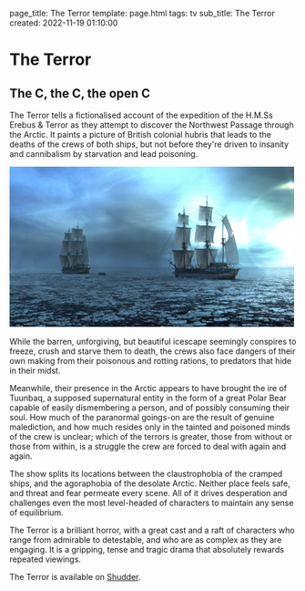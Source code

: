 page_title: The Terror
template: page.html
tags: tv
sub_title: The Terror
created: 2022-11-19 01:10:00

# The Terror

## The C, the C, the open C

The Terror tells a fictionalised account of the expedition of the H.M.Ss
Erebus & Terror as they attempt to discover the Northwest Passage through the Arctic.
It paints a picture of British colonial hubris that leads to the deaths of the crews of both ships,
but not before they're driven to insanity and cannibalism by starvation and lead poisoning.

![Terror & Erebus before the winter closes in][terror]

While the barren, unforgiving, but beautiful icescape seemingly conspires to freeze, crush and
starve them to death, the crews also face dangers of their own making from their poisonous and rotting
rations, to predators that hide in their midst.

Meanwhile, their presence in the Arctic appears to have brought the ire of Tuunbaq, a supposed supernatural entity in the
form of a great Polar Bear capable of easily dismembering a person, and of possibly consuming their soul.
How much of the paranormal goings-on are the result of genuine malediction, and how much resides only in the
tainted and poisoned minds of the crew is unclear; which of the terrors is greater, those from without or those from within,
is a struggle the crew are forced to deal with again and again.

The show splits its locations between the claustrophobia of the cramped ships, and the agoraphobia of the desolate Arctic.
Neither place feels safe, and threat and fear permeate every scene. All of it drives desperation and challenges even the most 
level-headed of characters to maintain any sense of equilibrium.

The Terror is a brilliant horror, with a great cast and a raft of characters who range from admirable to detestable, and who are as
complex as they are engaging. It is a gripping, tense and tragic drama that absolutely rewards repeated viewings.

The Terror is available on [Shudder](https://www.amazon.co.uk/gp/video/detail/B07KX75G2P).


[terror]: /resources/img/pages/the-terror.jpg "Terror & Erebus"

